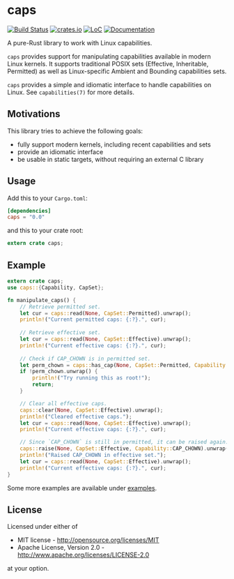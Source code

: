 # caps

[![Build Status](https://travis-ci.org/lucab/caps-rs.svg?branch=master)](https://travis-ci.org/lucab/caps-rs)
[![crates.io](https://img.shields.io/crates/v/caps.svg)](https://crates.io/crates/caps)
[![LoC](https://tokei.rs/b1/github/lucab/caps-rs?category=code)](https://github.com/lucab/caps-rs)
[![Documentation](https://docs.rs/caps/badge.svg)](https://docs.rs/caps)

A pure-Rust library to work with Linux capabilities.

`caps` provides support for manipulating capabilities available in modern Linux
kernels. It supports traditional POSIX sets (Effective, Inheritable, Permitted)
as well as Linux-specific Ambient and Bounding capabilities sets.

`caps` provides a simple and idiomatic interface to handle capabilities on Linux.
See `capabilities(7)` for more details.

## Motivations

This library tries to achieve the following goals:
 * fully support modern kernels, including recent capabilities and sets
 * provide an idiomatic interface
 * be usable in static targets, without requiring an external C library

## Usage

Add this to your `Cargo.toml`:

```toml
[dependencies]
caps = "0.0"
```

and this to your crate root:

```rust
extern crate caps;
```

## Example

```rust
extern crate caps;
use caps::{Capability, CapSet};

fn manipulate_caps() {
    // Retrieve permitted set.
    let cur = caps::read(None, CapSet::Permitted).unwrap();
    println!("Current permitted caps: {:?}.", cur);
    
    // Retrieve effective set.
    let cur = caps::read(None, CapSet::Effective).unwrap();
    println!("Current effective caps: {:?}.", cur);
    
    // Check if CAP_CHOWN is in permitted set.
    let perm_chown = caps::has_cap(None, CapSet::Permitted, Capability::CAP_CHOWN).unwrap();
    if !perm_chown.unwrap() {
        println!("Try running this as root!");
        return;
    }

    // Clear all effective caps.
    caps::clear(None, CapSet::Effective).unwrap();
    println!("Cleared effective caps.");
    let cur = caps::read(None, CapSet::Effective).unwrap();
    println!("Current effective caps: {:?}.", cur);

    // Since `CAP_CHOWN` is still in permitted, it can be raised again.
    caps::raise(None, CapSet::Effective, Capability::CAP_CHOWN).unwrap();
    println!("Raised CAP_CHOWN in effective set.");
    let cur = caps::read(None, CapSet::Effective).unwrap();
    println!("Current effective caps: {:?}.", cur);
}
```

Some more examples are available under [examples](examples).

## License

Licensed under either of

 * MIT license - <http://opensource.org/licenses/MIT>
 * Apache License, Version 2.0 - <http://www.apache.org/licenses/LICENSE-2.0>

at your option.
